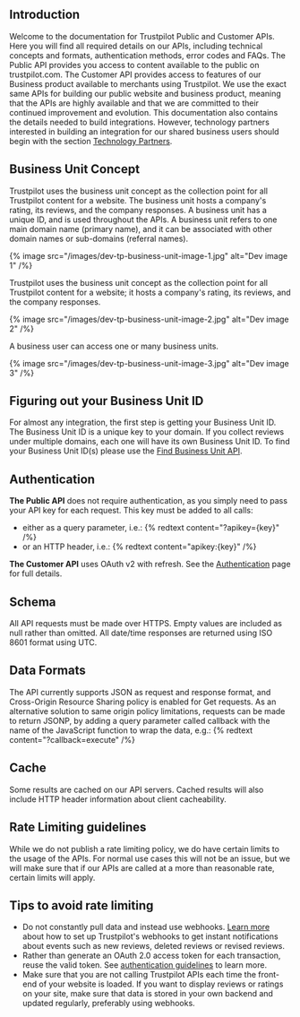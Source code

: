 ## Introduction

Welcome to the documentation for Trustpilot Public and Customer APIs. Here you will find all required details on our APIs, including technical concepts and formats, authentication methods, error codes and FAQs. The Public API provides you access to content available to the public on trustpilot.com. The Customer API provides access to features of our Business product available to merchants using Trustpilot. We use the exact same APIs for building our public website and business product, meaning that the APIs are highly available and that we are committed to their continued improvement and evolution. This documentation also contains the details needed to build integrations. However, technology partners interested in building an integration for our shared business users should begin with the section [Technology Partners](https://developers.trustpilot.com/partners).

## Business Unit Concept

Trustpilot uses the business unit concept as the collection point for all Trustpilot content for a website. The business unit hosts a company's rating, its reviews, and the company responses. A business unit has a unique ID, and is used throughout the APIs. A business unit refers to one main domain name (primary name), and it can be associated with other domain names or sub-domains (referral names).

{% image src="/images/dev-tp-business-unit-image-1.jpg" alt="Dev image 1" /%}

Trustpilot uses the business unit concept as the collection point for all Trustpilot content for a website; it hosts a company's rating, its reviews, and the company responses.

{% image src="/images/dev-tp-business-unit-image-2.jpg" alt="Dev image 2" /%}

A business user can access one or many business units.

{% image src="/images/dev-tp-business-unit-image-3.jpg" alt="Dev image 3" /%}

## Figuring out your Business Unit ID

For almost any integration, the first step is getting your Business Unit ID. The Business Unit ID is a unique key to your domain. If you collect reviews under multiple domains, each one will have its own Business Unit ID. To find your Business Unit ID(s) please use the [Find Business Unit API](https://developers.trustpilot.com/business-units-api#Find%20a%20business%20unit).

## Authentication

**The Public API** does not require authentication, as you simply need to pass your API key for each request. This key must be added to all calls:

- either as a query parameter, i.e.: {% redtext content="?apikey={key}" /%}
- or an HTTP header, i.e.: {% redtext content="apikey:{key}" /%}

**The Customer API** uses OAuth v2 with refresh. See the [Authentication](https://developers.trustpilot.com/authentication) page for full details.

## Schema

All API requests must be made over HTTPS. Empty values are included as null rather than omitted. All date/time responses are returned using ISO 8601 format using UTC.

## Data Formats

The API currently supports JSON as request and response format, and Cross-Origin Resource Sharing policy is enabled for Get requests. As an alternative solution to same origin policy limitations, requests can be made to return JSONP, by adding a query parameter called callback with the name of the JavaScript function to wrap the data, e.g.: {% redtext content="?callback=execute" /%}

## Cache

Some results are cached on our API servers. Cached results will also include HTTP header information about client cacheability.

## Rate Limiting guidelines

While we do not publish a rate limiting policy, we do have certain limits to the usage of the APIs. For normal use cases this will not be an issue, but we will make sure that if our APIs are called at a more than reasonable rate, certain limits will apply.

## Tips to avoid rate limiting

- Do not constantly pull data and instead use webhooks. [Learn more](https://support.trustpilot.com/hc/en-us/articles/115015822068-Manage-your-webhook-notifications) about how to set up Trustpilot's webhooks to get instant notifications about events such as new reviews, deleted reviews or revised reviews.
- Rather than generate an OAuth 2.0 access token for each transaction, reuse the valid token. See [authentication guidelines](https://developers.trustpilot.com/authentication) to learn more.
- Make sure that you are not calling Trustpilot APIs each time the front-end of your website is loaded. If you want to display reviews or ratings on your site, make sure that data is stored in your own backend and updated regularly, preferably using webhooks.

